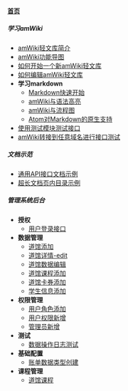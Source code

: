 
#### [首页](?file=首页 "返回首页")

##### 学习amWiki
- [amWiki轻文库简介](?file=001-学习amWiki/01-amWiki轻文库简介 "amWiki轻文库简介")
- [amWiki功能导图](?file=001-学习amWiki/02-amWiki功能导图 "amWiki功能导图")
- [如何开始一个新amWiki轻文库](?file=001-学习amWiki/03-如何开始一个新amWiki轻文库 "如何开始一个新amWiki轻文库")
- [如何编辑amWiki轻文库](?file=001-学习amWiki/04-如何编辑amWiki轻文库 "如何编辑amWiki轻文库")
- **学习markdown**
    - [Markdown快速开始](?file=001-学习amWiki/05-学习markdown/01-Markdown快速开始 "Markdown快速开始")
    - [amWiki与语法高亮](?file=001-学习amWiki/05-学习markdown/02-amWiki与语法高亮 "amWiki与语法高亮")
    - [amWiki与流程图](?file=001-学习amWiki/05-学习markdown/03-amWiki与流程图 "amWiki与流程图")
    - [Atom对Markdown的原生支持](?file=001-学习amWiki/05-学习markdown/05-Atom对Markdown的原生支持 "Atom对Markdown的原生支持")
- [使用测试模块测试接口](?file=001-学习amWiki/06-使用测试模块测试接口 "使用测试模块测试接口")
- [amWiki转接到任意域名进行接口测试](?file=001-学习amWiki/07-amWiki转接到任意域名进行接口测试 "amWiki转接到任意域名进行接口测试")

##### 文档示范
- [通用API接口文档示例](?file=002-文档示范/001-通用API接口文档示例 "通用API接口文档示例")
- [超长文档页内目录示例](?file=002-文档示范/002-超长文档页内目录示例 "超长文档页内目录示例")

##### 管理系统后台
- **授权**
    - [用户登录接口](?file=003-管理系统后台/001-授权/001-用户登录接口 "用户登录接口")
- **数据管理**
    - [道馆添加](?file=003-管理系统后台/002-数据管理/001-道馆添加 "道馆添加")
    - [道馆详情-edit](?file=003-管理系统后台/002-数据管理/002-道馆详情-edit "道馆详情-edit")
    - [道馆数据编辑](?file=003-管理系统后台/002-数据管理/003-道馆数据编辑 "道馆数据编辑")
    - [道馆课程添加](?file=003-管理系统后台/002-数据管理/004-道馆课程添加 "道馆课程添加")
    - [道馆卡券添加](?file=003-管理系统后台/002-数据管理/005-道馆卡券添加 "道馆卡券添加")
    - [学生信息添加](?file=003-管理系统后台/002-数据管理/006-学生信息添加 "学生信息添加")
- **权限管理**
    - [用户角色添加](?file=003-管理系统后台/003-权限管理/001-用户角色添加 "用户角色添加")
    - [用户权限新增](?file=003-管理系统后台/003-权限管理/002-用户权限新增 "用户权限新增")
    - [管理员新增](?file=003-管理系统后台/003-权限管理/003-管理员新增 "管理员新增")
- **测试**
    - [数据操作日志测试](?file=003-管理系统后台/004-测试/001-数据操作日志测试 "数据操作日志测试")
- **基础配置**
    - [账单数据类型创建](?file=003-管理系统后台/005-基础配置/001-账单数据类型创建 "账单数据类型创建")
- **课程管理**
    - [道馆课程](?file=003-管理系统后台/006-课程管理/001-道馆课程 "道馆课程")

